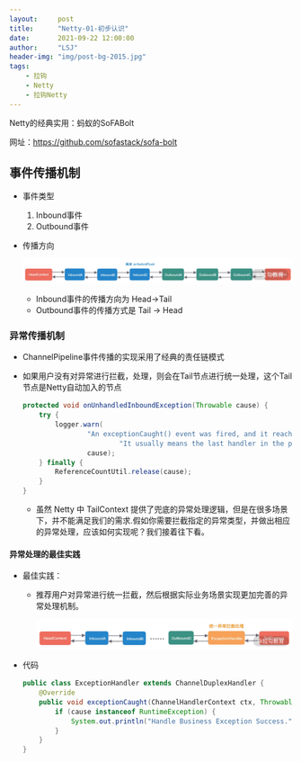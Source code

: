 ```yaml
---
layout:     post
title:      "Netty-01-初步认识"
date:       2021-09-22 12:00:00
author:     "LSJ"
header-img: "img/post-bg-2015.jpg"
tags:
    - 拉钩
    - Netty
    - 拉钩Netty
---
```




Netty的经典实用：蚂蚁的SoFABolt 

网址：https://github.com/sofastack/sofa-bolt





## 事件传播机制

* 事件类型
  1. Inbound事件
  2. Outbound事件

* 传播方向

  ![image.png](../../img/CgqCHl-dLuOAPXJFAAJ3Qmmho38501.png)

  * Inbound事件的传播方向为 Head->Tail
  * Outbound事件的传播方式是 Tail -> Head





### 异常传播机制

* ChannelPipeline事件传播的实现采用了经典的责任链模式

* 如果用户没有对异常进行拦截，处理，则会在Tail节点进行统一处理，这个Tail节点是Netty自动加入的节点

  ```java
  protected void onUnhandledInboundException(Throwable cause) {
      try {
          logger.warn(
                  "An exceptionCaught() event was fired, and it reached at the tail of the pipeline. " +
                          "It usually means the last handler in the pipeline did not handle the exception.",
                  cause);
      } finally {
          ReferenceCountUtil.release(cause);
      }
  }
  ```

  * 虽然 Netty 中 TailContext 提供了兜底的异常处理逻辑，但是在很多场景下，并不能满足我们的需求.假如你需要拦截指定的异常类型，并做出相应的异常处理，应该如何实现呢？我们接着往下看。





#### 异常处理的最佳实践

* 最佳实践：

  * 推荐用户对异常进行统一拦截，然后根据实际业务场景实现更加完善的异常处理机制。

    ![image.png](../../img/Ciqc1F-dLz2AMj8yAALx2oNWK94344.png)

* 代码

  ```java
  public class ExceptionHandler extends ChannelDuplexHandler {
      @Override
      public void exceptionCaught(ChannelHandlerContext ctx, Throwable cause) {
          if (cause instanceof RuntimeException) {
              System.out.println("Handle Business Exception Success.");
          }
      }
  }
  ```

  



